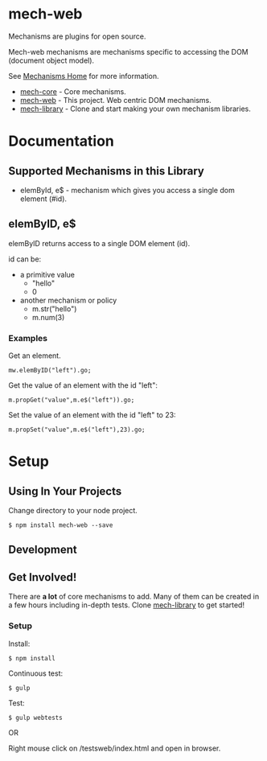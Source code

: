 [mech-library-link]: https://github.com/mechanismsjs/mech-library "Clone to easily create new mechanism libraries"
[mech-web-link]: https://github.com/mechanismsjs/mech-web "Web centric DOM mechanisms"
[mech-core-link]: https://github.com/mechanismsjs/mech-core "Core mechanisms"
[mech-home-link]: https://github.com/mechanisms/mech "Home repository for mechanisms"

# mech-web

Mechanisms are plugins for open source.

Mech-web mechanisms are mechanisms specific to accessing the DOM (document object model).

See [Mechanisms Home][mech-home-link] for more information.

* [mech-core][mech-core-link] - Core mechanisms.
* [mech-web][mech-web-link] - This project. Web centric DOM mechanisms.
* [mech-library][mech-library-link] - Clone and start making your own mechanism libraries.

# Documentation

## Supported Mechanisms in this Library

* elemById, e$ - mechanism which gives you access a single dom element (#id).

## elemByID, e$

elemByID returns access to a single DOM element (id).

id can be:

* a primitive value
  * "hello"
  * 0
* another mechanism or policy
  * m.str("hello")
  * m.num(3)

### Examples

Get an element.

    mw.elemByID("left").go;
    
Get the value of an element with the id "left":

    m.propGet("value",m.e$("left")).go;

Set the value of an element with the id "left" to 23:

    m.propSet("value",m.e$("left"),23).go;

# Setup

## Using In Your Projects

Change directory to your node project.

    $ npm install mech-web --save

## Development

## Get Involved!

There are **a lot** of core mechanisms to add. Many of them can be created in a few hours including in-depth tests. Clone [mech-library][mech-library-link] to get started!

### Setup

Install:

    $ npm install

Continuous test:

    $ gulp

Test:

    $ gulp webtests

OR

Right mouse click on /testsweb/index.html and open in browser.